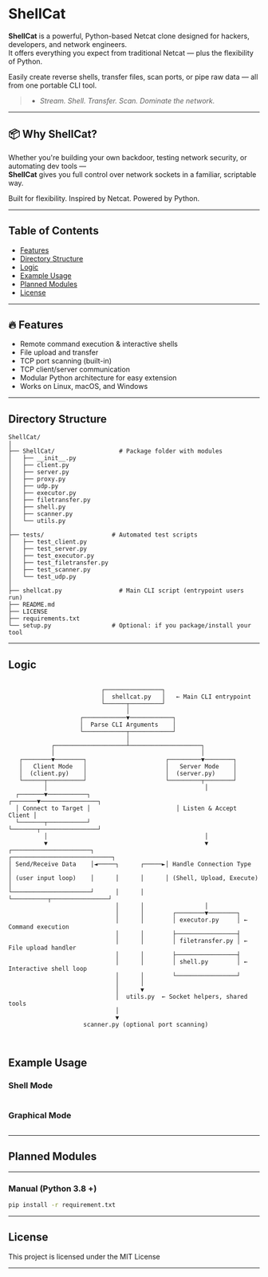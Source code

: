 # ShellCat


**ShellCat** is a powerful, Python-based Netcat clone designed for hackers, developers, and network engineers.  
It offers everything you expect from traditional Netcat — plus the flexibility of Python.

Easily create reverse shells, transfer files, scan ports, or pipe raw data — all from one portable CLI tool.

> - _Stream. Shell. Transfer. Scan. Dominate the network._

---


## 📦 Why ShellCat?

Whether you're building your own backdoor, testing network security, or automating dev tools —  
**ShellCat** gives you full control over network sockets in a familiar, scriptable way.

Built for flexibility. Inspired by Netcat. Powered by Python.

---

## Table of Contents

- [Features](#features)
- [Directory Structure](#directory-structure)
- [Logic](#logic)
- [Example Usage](#example-usage)
- [Planned Modules](#planned-modules)
- [License](#license)

---

## 🔥 Features

- Remote command execution & interactive shells
- File upload and transfer
- TCP port scanning (built-in)
- TCP client/server communication
- Modular Python architecture for easy extension
- Works on Linux, macOS, and Windows



---

## Directory Structure

```
ShellCat/
│
├── ShellCat/                  # Package folder with modules
│   ├── __init__.py
│   ├── client.py
│   ├── server.py
│   ├── proxy.py
│   ├── udp.py
│   ├── executor.py
│   ├── filetransfer.py
│   ├── shell.py
│   ├── scanner.py
│   └── utils.py
│
├── tests/                   # Automated test scripts
│   ├── test_client.py
│   ├── test_server.py
│   ├── test_executor.py
│   ├── test_filetransfer.py
│   ├── test_scanner.py
│   └── test_udp.py
│
├── shellcat.py                # Main CLI script (entrypoint users run)
├── README.md
├── LICENSE
├── requirements.txt
└── setup.py                 # Optional: if you package/install your tool

```

---


## Logic

```

                          ┌────────────────┐
                          │  shellcat.py   │   ← Main CLI entrypoint
                          └──────┬─────────┘
                                 │
                    ┌────────────▼────────────┐
                    │  Parse CLI Arguments    │
                    └────────────┬────────────┘
                                 │
            ┌────────────────────┴────────────────────┐
            │                                         │
   ┌────────▼────────┐                      ┌─────────▼────────┐
   │   Client Mode   │                      │   Server Mode    │
   │  (client.py)    │                      │  (server.py)     │
   └──────┬──────────┘                      └─────────┬────────┘
          │                                            │
  ┌───────▼───────────┐                        ┌───────▼────────────────┐
  │ Connect to Target │                        │ Listen & Accept Client │
  └───────┬───────────┘                        └───────┬────────────────┘
          │                                            │
          ▼                                            ▼
┌──────────────────────┐                    ┌────────────────────────────┐
│ Send/Receive Data    │◄─────┐      ┌─────►│ Handle Connection Type     │
│ (user input loop)    │      │      │      │ (Shell, Upload, Execute)  │
└──────────────────────┘      │      │      └──────────┬────────────────┘
                              │      │                 │
                              │      │        ┌────────▼────────┐
                              │      │        │ executor.py     │ ← Command execution
                              │      │        ├─────────────────┤
                              │      │        │ filetransfer.py │ ← File upload handler
                              │      │        ├─────────────────┤
                              │      │        │ shell.py        │ ← Interactive shell loop
                              │      │        └─────────────────┘
                              │      │
                              │      ▼
                              │  utils.py  ← Socket helpers, shared tools
                              │
                              ▼
                     scanner.py (optional port scanning)



```


## Example Usage

### Shell Mode

```bash


```

### Graphical Mode

```
```

---

## Planned Modules



--- 


### Manual (Python 3.8 +)

```bash
pip install -r requirement.txt
```

---

## License

This project is licensed under the MIT License

---
